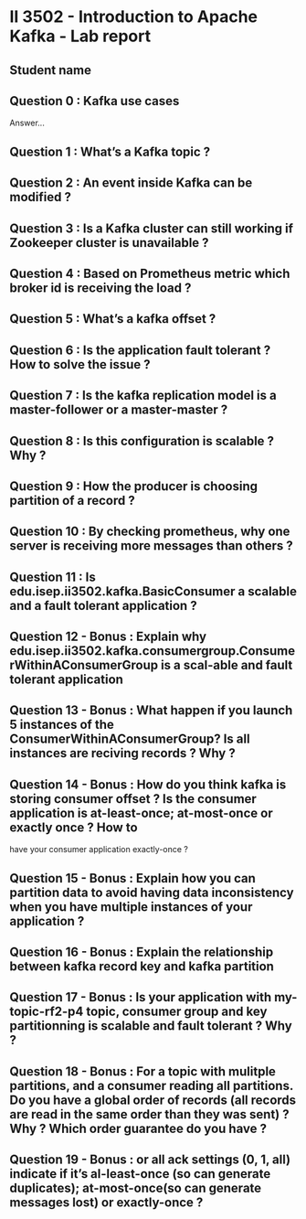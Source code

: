 # II 3502 - Introduction to Apache Kafka - Lab report
## Student name


## Question 0 : Kafka use cases
Answer...


## Question 1 : What’s a Kafka topic ?


## Question 2 : An event inside Kafka can be modified ?


## Question 3 : Is a Kafka cluster can still working if Zookeeper cluster is unavailable ?


## Question 4 : Based on Prometheus metric which broker id is receiving the load ?


## Question 5 : What’s a kafka offset ?


## Question 6 :  Is the application  fault tolerant ?  How to solve the issue ?


## Question 7 : Is the kafka replication model is a master-follower or a master-master ?


## Question 8 : Is this configuration is scalable ?  Why ?


## Question 9 : How the producer is choosing partition of a record ?


## Question 10 : By checking prometheus, why one server is receiving more messages than others ?


## Question 11 : Is edu.isep.ii3502.kafka.BasicConsumer a scalable and a fault tolerant application ?


## Question 12 - Bonus : Explain why edu.isep.ii3502.kafka.consumergroup.ConsumerWithinAConsumerGroup is a scal-able and fault tolerant application


## Question 13 - Bonus : What  happen  if  you  launch  5  instances  of  the  ConsumerWithinAConsumerGroup?   Is  all instances are reciving records ?  Why ?


## Question 14 - Bonus : How do you think kafka is storing consumer offset ?  Is the consumer application is at-least-once; at-most-once or exactly once ?  How to 
have your consumer application exactly-once ?


## Question 15 - Bonus : Explain how you can partition data to avoid having data inconsistency when you have multiple instances of your application ?


## Question 16 - Bonus : Explain the relationship between kafka record key and kafka partition


## Question 17 - Bonus : Is  your  application  with  my-topic-rf2-p4  topic,  consumer  group  and  key  partitionning  is scalable and fault tolerant ?  Why ?


## Question 18 - Bonus : For a topic with mulitple partitions, and a consumer reading all partitions.  Do you have a global order of records (all records are read in the same order than they was sent) ?  Why ?  Which order guarantee do you have ?


## Question 19 - Bonus : or all ack settings (0, 1, all) indicate if it’s al-least-once (so can generate duplicates); at-most-once(so can generate messages lost) or exactly-once ?

